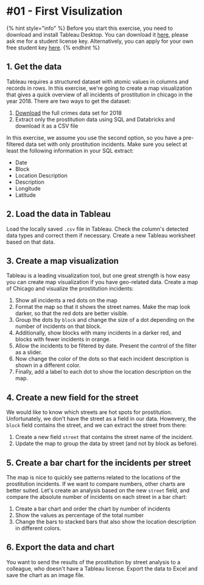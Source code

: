 # \#01 - First Visulization

{% hint style="info" %}
Before you start this exercise, you need to download and install Tableau Desktop. You can download it [here](https://www.tableau.com/tft/activation), please ask me for a student license key. Alternatively, you can apply for your own free student key [here](https://www.tableau.com/de-de/academic/students).
{% endhint %}

## 1. Get the data

Tableau requires a structured dataset with atomic values in columns and records in rows. In this exercise, we're going to create a map visualization that gives a quick overview of all incidents of prostitution in chicago in the year 2018. There are two ways to get the dataset:

1. [Download](https://s3.amazonaws.com/nicolas.meseth/data+sets/crimes/crimes_chicago_2018.csv) the full crimes data set for 2018
2. Extract only the prostitution data using SQL and Databricks and download it as a CSV file

In this exercise, we assume you use the second option, so you have a pre-filtered data set with only prostitution incidents. Make sure you select at least the following information in your SQL extract:

* Date
* Block
* Location Description
* Description
* Longitude
* Latitude

## 2. Load the data in Tableau

Load the locally saved `.csv` file in Tableau. Check the column's detected data types and correct them if necessary. Create a new Tableau worksheet based on that data.

## 3.  Create a map visualization

Tableau is a leading visualization tool, but one great strength is how easy you can create map visualization if you have geo-related data. Create a map of Chicago and visualize the prostitution incidents:

1. Show all incidents a red dots on the map
2. Format the map so that it shows the street names. Make the map look darker, so that the red dots are better visible.
3. Group the dots by `block` and change the size of a dot depending on the number of incidents on that block.
4. Additionally, show blocks with many incidents in a darker red, and blocks with fewer incidents in orange.
5. Allow the incidents to be filtered by date. Present the control of the filter as a slider.
6. Now change the color of the dots so that each incident description is shown in a different color.
7. Finally, add a label to each dot to show the location description on the map.

## 4. Create a new field for the street

We would like to know which streets are hot spots for prostitution. Unfortunately, we don't have the street as a field in our data. Howevery, the `block` field contains the street, and we can extract the street from there:

1. Create a new field `street` that contains the street name of the incident.
2. Update the map to group the data by street \(and not by block as before\).

## 5. Create a bar chart for the incidents per street

The map is nice to quickly see patterns related to the locations of the prostitution incidents. If we want to compare numbers, other charts are better suited. Let's create an analysis based on the new `street` field, and compare the absolute number of incidents on each street in a bar chart:

1. Create a bar chart and order the chart by number of incidents
2. Show the values as percentage of the total number
3. Change the bars to stacked bars that also show the location description in different colors.

## 6. Export the data and chart

You want to send the results of the prostitution by street analysis to a colleague, who doesn't have a Tableau license. Export the data to Excel and save the chart as an image file.

